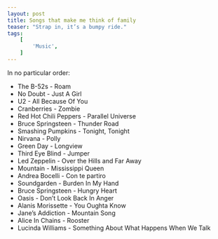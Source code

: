 ```yaml
---
layout: post
title: Songs that make me think of family
teaser: "Strap in, it’s a bumpy ride."
tags:
    [
        'Music',
    ]
---
```


In no particular order:

- The B-52s - Roam
- No Doubt - Just A Girl
- U2 - All Because Of You
- Cranberries - Zombie
- Red Hot Chili Peppers - Parallel Universe
- Bruce Springsteen - Thunder Road
- Smashing Pumpkins - Tonight, Tonight
- Nirvana - Polly
- Green Day - Longview
- Third Eye Blind - Jumper
- Led Zeppelin - Over the Hills and Far Away
- Mountain - Mississippi Queen
- Andrea Bocelli - Con te partiro
- Soundgarden - Burden In My Hand
- Bruce Springsteen - Hungry Heart
- Oasis - Don’t Look Back In Anger
- Alanis Morissette - You Oughta Know
- Jane’s Addiction - Mountain Song
- Alice In Chains - Rooster
- Lucinda Williams - Something About What Happens When We Talk
